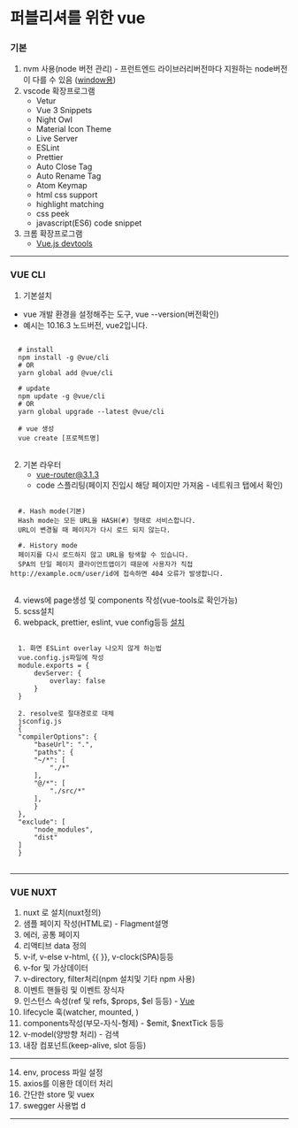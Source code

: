# 퍼블리셔를 위한 vue

### 기본
1. nvm 사용(node 버전 관리) - 프런트엔드 라이브러리버전마다 지원하는 node버전이 다를 수 있음 
    ([window용](https://velog.io/@ejchaid/%EC%9C%88%EB%8F%84%EC%9A%B0%EC%97%90%EC%84%9C-nvm-%EC%84%A4%EC%B9%98))
2. vscode 확장프로그램
    - Vetur
    - Vue 3 Snippets
    - Night Owl
    - Material Icon Theme
    - Live Server
    - ESLint
    - Prettier
    - Auto Close Tag
    - Auto Rename Tag
    - Atom Keymap
    - html css support
    - highlight matching
    - css peek
    - javascript(ES6) code snippet
3. 크롬 확장프로그램
    - [Vue.js devtools](https://chrome.google.com/webstore/detail/vuejs-devtools/nhdogjmejiglipccpnnnanhbledajbpd)
<hr/>

### VUE CLI
1. 기본설치
- vue 개발 환경을 설정해주는 도구, vue --version(버전확인)
- 예시는 10.16.3 노드버전, vue2입니다.
<pre>
<code>
  # install
  npm install -g @vue/cli
  # OR
  yarn global add @vue/cli

  # update
  npm update -g @vue/cli
  # OR
  yarn global upgrade --latest @vue/cli

  # vue 생성
  vue create [프로젝트명]
</code>
</pre>
2. 기본 라우터
    - vue-router@3.1.3
    - code 스플리팅(페이지 진입시 해당 페이지만 가져옴 - 네트워크 탭에서 확인)
<pre>
<code>
  #. Hash mode(기본)
  Hash mode는 모든 URL을 HASH(#) 형태로 서비스합니다. 
  URL이 변경될 때 페이지가 다시 로드 되지 않는다.

  #. History mode
  페이지를 다시 로드하지 않고 URL을 탐색할 수 있습니다.
  SPA의 단일 페이지 클라이언트앱이기 때문에 사용자가 직접 http://example.ocm/user/id에 접속하면 404 오류가 발생합니다.
</code>
</pre>
4. views에 page생성 및 components 작성(vue-tools로 확인가능)
5. scss설치
6. webpack, prettier, eslint, vue config등등
[설치](https://joshua1988.github.io/web-development/vuejs/boost-productivity/)
<pre>
<code>
  1. 화면 ESLint overlay 나오지 않게 하는법
  vue.config.js파일에 작성
  module.exports = {
      devServer: {
          overlay: false
      }
  }

  2. resolve로 절대경로로 대체
  jsconfig.js
  {
  "compilerOptions": {
      "baseUrl": ".",
      "paths": {
      "~/*": [
          "./*"
      ],
      "@/*": [
          "./src/*"
      ],
      }
  },
  "exclude": [
      "node_modules",
      "dist"
  ]
  }
</code>
</pre>
<hr/>

### VUE NUXT
1. nuxt 로 설치(nuxt정의)
2. 샘플 페이지 작성(HTML로) - Flagment설명
3. 에러, 공통 페이지
4. 리액티브 data 정의
5. v-if, v-else v-html, {{ }}, v-clock(SPA)등등
6. v-for 및 가상데이터
7. v-directory, filter처리(npm 설치및 기타 npm 사용)
8. 이벤트 핸들링 및 이벤트 장식자
9. 인스턴스 속성(ref 및 refs, $props, $el 등등) - 
    [Vue](https://v3.ko.vuejs.org/api/instance-properties.html)
10. lifecycle 훅(watcher, mounted, )
11. components작성(부모-자식-형제) - $emit, $nextTick 등등
12. v-model(양방향 처리) - 검색
13. 내장 컴포넌트(keep-alive, slot 등등)
<hr/>

14. env, process 파일 설정
15. axios를 이용한 데이터 처리
16. 간단한 store 및 vuex
17. swegger 사용법
d
<hr/>

